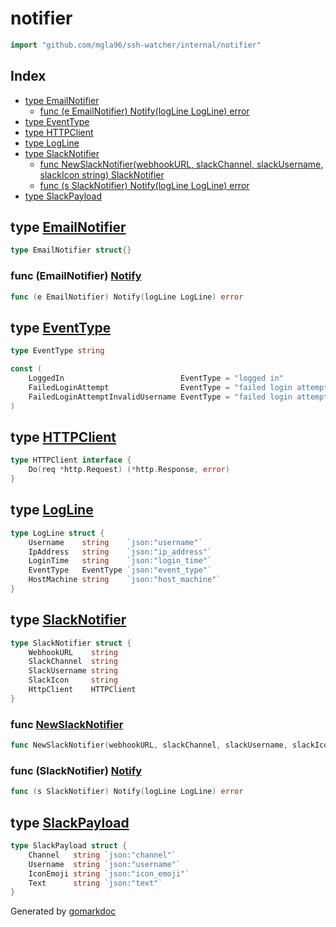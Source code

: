 <!-- Code generated by gomarkdoc. DO NOT EDIT -->

# notifier

```go
import "github.com/mgla96/ssh-watcher/internal/notifier"
```

## Index

- [type EmailNotifier](<#EmailNotifier>)
  - [func \(e EmailNotifier\) Notify\(logLine LogLine\) error](<#EmailNotifier.Notify>)
- [type EventType](<#EventType>)
- [type HTTPClient](<#HTTPClient>)
- [type LogLine](<#LogLine>)
- [type SlackNotifier](<#SlackNotifier>)
  - [func NewSlackNotifier\(webhookURL, slackChannel, slackUsername, slackIcon string\) SlackNotifier](<#NewSlackNotifier>)
  - [func \(s SlackNotifier\) Notify\(logLine LogLine\) error](<#SlackNotifier.Notify>)
- [type SlackPayload](<#SlackPayload>)


<a name="EmailNotifier"></a>
## type [EmailNotifier](<https://github.com/Mgla96/ssh-watcher/blob/main/internal/notifier/email_notifier.go#L3>)



```go
type EmailNotifier struct{}
```

<a name="EmailNotifier.Notify"></a>
### func \(EmailNotifier\) [Notify](<https://github.com/Mgla96/ssh-watcher/blob/main/internal/notifier/email_notifier.go#L5>)

```go
func (e EmailNotifier) Notify(logLine LogLine) error
```



<a name="EventType"></a>
## type [EventType](<https://github.com/Mgla96/ssh-watcher/blob/main/internal/notifier/notifier.go#L3>)



```go
type EventType string
```

<a name="LoggedIn"></a>

```go
const (
    LoggedIn                          EventType = "logged in"
    FailedLoginAttempt                EventType = "failed login attempt"
    FailedLoginAttemptInvalidUsername EventType = "failed login attempt with invalid username"
)
```

<a name="HTTPClient"></a>
## type [HTTPClient](<https://github.com/Mgla96/ssh-watcher/blob/main/internal/notifier/slack_notifier.go#L19-L21>)



```go
type HTTPClient interface {
    Do(req *http.Request) (*http.Response, error)
}
```

<a name="LogLine"></a>
## type [LogLine](<https://github.com/Mgla96/ssh-watcher/blob/main/internal/notifier/notifier.go#L11-L17>)



```go
type LogLine struct {
    Username    string    `json:"username"`
    IpAddress   string    `json:"ip_address"`
    LoginTime   string    `json:"login_time"`
    EventType   EventType `json:"event_type"`
    HostMachine string    `json:"host_machine"`
}
```

<a name="SlackNotifier"></a>
## type [SlackNotifier](<https://github.com/Mgla96/ssh-watcher/blob/main/internal/notifier/slack_notifier.go#L33-L39>)



```go
type SlackNotifier struct {
    WebhookURL    string
    SlackChannel  string
    SlackUsername string
    SlackIcon     string
    HttpClient    HTTPClient
}
```

<a name="NewSlackNotifier"></a>
### func [NewSlackNotifier](<https://github.com/Mgla96/ssh-watcher/blob/main/internal/notifier/slack_notifier.go#L23>)

```go
func NewSlackNotifier(webhookURL, slackChannel, slackUsername, slackIcon string) SlackNotifier
```



<a name="SlackNotifier.Notify"></a>
### func \(SlackNotifier\) [Notify](<https://github.com/Mgla96/ssh-watcher/blob/main/internal/notifier/slack_notifier.go#L41>)

```go
func (s SlackNotifier) Notify(logLine LogLine) error
```



<a name="SlackPayload"></a>
## type [SlackPayload](<https://github.com/Mgla96/ssh-watcher/blob/main/internal/notifier/notifier.go#L19-L24>)



```go
type SlackPayload struct {
    Channel   string `json:"channel"`
    Username  string `json:"username"`
    IconEmoji string `json:"icon_emoji"`
    Text      string `json:"text"`
}
```

Generated by [gomarkdoc](<https://github.com/princjef/gomarkdoc>)

